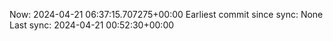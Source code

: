 Now: 2024-04-21 06:37:15.707275+00:00 Earliest commit since sync: None Last sync: 2024-04-21 00:52:30+00:00
